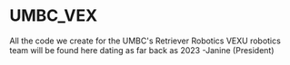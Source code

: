 # UMBC_VEX
All the code we create for the UMBC's Retriever Robotics VEXU robotics team will be found here dating as far back as 2023
-Janine (President)
